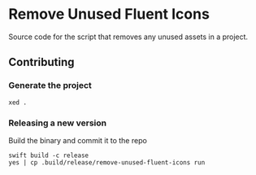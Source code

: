 # Remove Unused Fluent Icons

Source code for the script that removes any unused assets in a project.

## Contributing

### Generate the project

```
xed .
```

### Releasing a new version

Build the binary and commit it to the repo

```
swift build -c release
yes | cp .build/release/remove-unused-fluent-icons run
```
